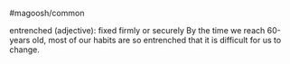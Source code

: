 #magoosh/common

entrenched (adjective): fixed firmly or securely 
By the time we reach 60-years old, most of our habits are so entrenched that it is difficult for us to 
change. 
